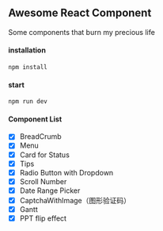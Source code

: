 ## Awesome React Component

Some components that burn my precious life
#### installation

```
npm install
```

#### start

```
npm run dev
```

#### Component List
- [x] BreadCrumb
- [x] Menu
- [x] Card for Status 
- [x] Tips
- [x] Radio Button with Dropdown
- [x] Scroll Number
- [x] Date Range Picker
- [x] CaptchaWithImage（图形验证码）
- [x] Gantt
- [x] PPT flip effect
